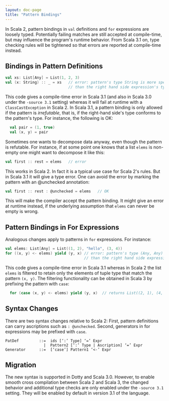 ```yaml
---
layout: doc-page
title: "Pattern Bindings"
---
```


In Scala 2, pattern bindings in `val` definitions and `for` expressions are
loosely typed. Potentially failing matches are still accepted at compile-time,
but may influence the program's runtime behavior.
From Scala 3.1 on, type checking rules will be tightened so that errors are reported at compile-time instead.

## Bindings in Pattern Definitions

```scala
val xs: List[Any] = List(1, 2, 3)
val (x: String) :: _ = xs   // error: pattern's type String is more specialized
                            // than the right hand side expression's type Any
```
This code gives a compile-time error in Scala 3.1 (and also in Scala 3.0 under the `-source 3.1` setting) whereas it will fail at runtime with a `ClassCastException` in Scala 2. In Scala 3.1, a pattern binding is only allowed if the pattern is _irrefutable_, that is, if the right-hand side's type conforms to the pattern's type. For instance, the following is OK:
```scala
  val pair = (1, true)
  val (x, y) = pair
```
Sometimes one wants to decompose data anyway, even though the pattern is refutable. For instance, if at some point one knows that a list `elems` is non-empty one might
want to decompose it like this:
```scala
val first :: rest = elems   // error
```
This works in Scala 2. In fact it is a typical use case for Scala 2's rules. But in Scala 3.1 it will give a type error. One can avoid the error by marking the pattern with an @unchecked annotation:
```scala
val first :: rest : @unchecked = elems   // OK
```
This will make the compiler accept the pattern binding. It might give an error at runtime instead, if the underlying assumption that `elems` can never be empty is wrong.

## Pattern Bindings in For Expressions

Analogous changes apply to patterns in `for` expressions. For instance:

```scala
val elems: List[Any] = List((1, 2), "hello", (3, 4))
for ((x, y) <- elems) yield (y, x) // error: pattern's type (Any, Any) is more specialized
                                   // than the right hand side expression's type Any
```
This code gives a compile-time error in Scala 3.1 whereas in Scala 2 the list `elems`
is filtered to retain only the elements of tuple type that match the pattern `(x, y)`.
The filtering functionality can be obtained in Scala 3 by prefixing the pattern with `case`:
```scala
  for (case (x, y) <- elems) yield (y, x)  // returns List((2, 1), (4, 3))
```

## Syntax Changes

There are two syntax changes relative to Scala 2: First, pattern definitions can carry ascriptions such as `: @unchecked`. Second, generators in for expressions may be prefixed with `case`.
```
PatDef         ::=  ids [‘:’ Type] ‘=’ Expr
                 |  Pattern2 [‘:’ Type | Ascription] ‘=’ Expr
Generator      ::=  [‘case’] Pattern1 ‘<-’ Expr
```

## Migration

The new syntax is supported in Dotty and Scala 3.0. However, to enable smooth cross compilation between Scala 2 and Scala 3, the changed behavior and additional type checks are only enabled under the `-source 3.1` setting. They will be enabled by default in version 3.1 of the language.
